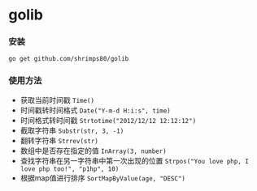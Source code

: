 # golib

### 安装
```shell
go get github.com/shrimps80/golib
```

### 使用方法
+ 获取当前时间戳 `Time()`
+ 时间戳转时间格式 `Date("Y-m-d H:i:s", time)`
+ 时间格式转时间戳 `Strtotime("2012/12/12 12:12:12")`
+ 截取字符串 `Substr(str, 3, -1)`
+ 翻转字符串 `Strrev(str)`
+ 数组中是否存在指定的值 `InArray(3, number)`
+ 查找字符串在另一字符串中第一次出现的位置 `Strpos("You love php, I love php too!", "p1hp", 10)`
+ 根据map值进行排序 `SortMapByValue(age, "DESC")`